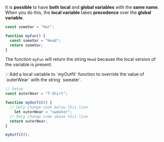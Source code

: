 It is **possible** to have **both** **local** and **global variables** with the **same name**. When you do this, the **local variable** takes **precedence** over the **global variable**.

```jsx
const someVar = "Hat";

function myFun() {
  const someVar = "Head";
  return someVar;
}
```

The function `myFun` will return the string `Head` because the local version of the variable is present.

<aside>
💡 Add a local variable to `myOutfit` function to override the value of `outerWear` with the string `sweater`.

</aside>

```jsx
// Setup
const outerWear = "T-Shirt";

function myOutfit() {
  // Only change code below this line
	let outerWear = "sweater";
  // Only change code above this line
  return outerWear;
}

myOutfit();
```
